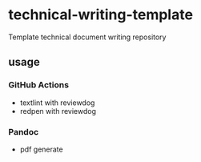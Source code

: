 # technical-writing-template

Template technical document writing repository

## usage

### GitHub Actions

- textlint with reviewdog
- redpen   with reviewdog

### Pandoc

- pdf generate
